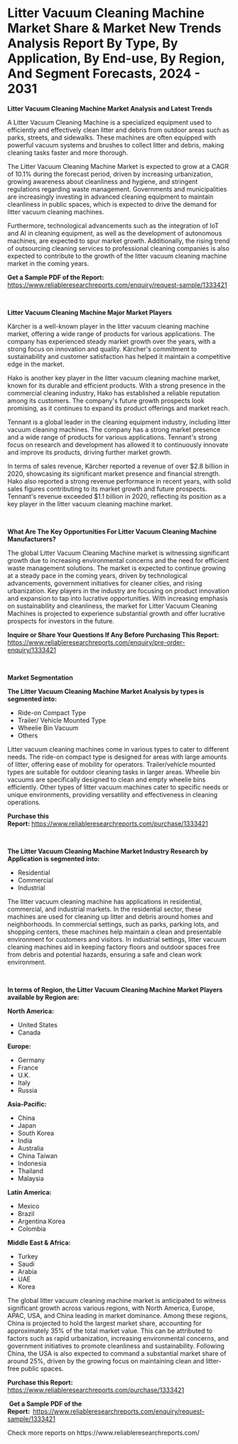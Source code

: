 <p><h1>Litter Vacuum Cleaning Machine Market Share & Market New Trends Analysis Report By Type, By Application, By End-use, By Region, And Segment Forecasts, 2024 - 2031</h1></p><p><strong>Litter Vacuum Cleaning Machine Market Analysis and Latest Trends</strong></p>
<p><p>A Litter Vacuum Cleaning Machine is a specialized equipment used to efficiently and effectively clean litter and debris from outdoor areas such as parks, streets, and sidewalks. These machines are often equipped with powerful vacuum systems and brushes to collect litter and debris, making cleaning tasks faster and more thorough.</p><p>The Litter Vacuum Cleaning Machine Market is expected to grow at a CAGR of 10.1% during the forecast period, driven by increasing urbanization, growing awareness about cleanliness and hygiene, and stringent regulations regarding waste management. Governments and municipalities are increasingly investing in advanced cleaning equipment to maintain cleanliness in public spaces, which is expected to drive the demand for litter vacuum cleaning machines.</p><p>Furthermore, technological advancements such as the integration of IoT and AI in cleaning equipment, as well as the development of autonomous machines, are expected to spur market growth. Additionally, the rising trend of outsourcing cleaning services to professional cleaning companies is also expected to contribute to the growth of the litter vacuum cleaning machine market in the coming years.</p></p>
<p><strong>Get a Sample PDF of the Report:&nbsp;</strong> <a href="https://www.reliableresearchreports.com/enquiry/request-sample/1333421">https://www.reliableresearchreports.com/enquiry/request-sample/1333421</a></p>
<p>&nbsp;</p>
<p><strong>Litter Vacuum Cleaning Machine Major Market Players</strong></p>
<p><p>Kärcher is a well-known player in the litter vacuum cleaning machine market, offering a wide range of products for various applications. The company has experienced steady market growth over the years, with a strong focus on innovation and quality. Kärcher's commitment to sustainability and customer satisfaction has helped it maintain a competitive edge in the market.</p><p>Hako is another key player in the litter vacuum cleaning machine market, known for its durable and efficient products. With a strong presence in the commercial cleaning industry, Hako has established a reliable reputation among its customers. The company's future growth prospects look promising, as it continues to expand its product offerings and market reach.</p><p>Tennant is a global leader in the cleaning equipment industry, including litter vacuum cleaning machines. The company has a strong market presence and a wide range of products for various applications. Tennant's strong focus on research and development has allowed it to continuously innovate and improve its products, driving further market growth.</p><p>In terms of sales revenue, Kärcher reported a revenue of over $2.8 billion in 2020, showcasing its significant market presence and financial strength. Hako also reported a strong revenue performance in recent years, with solid sales figures contributing to its market growth and future prospects. Tennant's revenue exceeded $1.1 billion in 2020, reflecting its position as a key player in the litter vacuum cleaning machine market.</p></p>
<p>&nbsp;</p>
<p><strong>What Are The Key Opportunities For Litter Vacuum Cleaning Machine Manufacturers?</strong></p>
<p><p>The global Litter Vacuum Cleaning Machine market is witnessing significant growth due to increasing environmental concerns and the need for efficient waste management solutions. The market is expected to continue growing at a steady pace in the coming years, driven by technological advancements, government initiatives for cleaner cities, and rising urbanization. Key players in the industry are focusing on product innovation and expansion to tap into lucrative opportunities. With increasing emphasis on sustainability and cleanliness, the market for Litter Vacuum Cleaning Machines is projected to experience substantial growth and offer lucrative prospects for investors in the future.</p></p>
<p><strong>Inquire or Share Your Questions If Any Before Purchasing This Report:</strong> <a href="https://www.reliableresearchreports.com/enquiry/pre-order-enquiry/1333421">https://www.reliableresearchreports.com/enquiry/pre-order-enquiry/1333421</a></p>
<p>&nbsp;</p>
<p><strong>Market Segmentation</strong></p>
<p><strong>The Litter Vacuum Cleaning Machine Market Analysis by types is segmented into:</strong></p>
<p><ul><li>Ride-on Compact Type</li><li>Trailer/ Vehicle Mounted Type</li><li>Wheelie Bin Vacuum</li><li>Others</li></ul></p>
<p><p>Litter vacuum cleaning machines come in various types to cater to different needs. The ride-on compact type is designed for areas with large amounts of litter, offering ease of mobility for operators. Trailer/vehicle mounted types are suitable for outdoor cleaning tasks in larger areas. Wheelie bin vacuums are specifically designed to clean and empty wheelie bins efficiently. Other types of litter vacuum machines cater to specific needs or unique environments, providing versatility and effectiveness in cleaning operations.</p></p>
<p><strong>Purchase this Report:&nbsp;</strong><a href="https://www.reliableresearchreports.com/purchase/1333421">https://www.reliableresearchreports.com/purchase/1333421</a></p>
<p>&nbsp;</p>
<p><strong>The Litter Vacuum Cleaning Machine Market Industry Research by Application is segmented into:</strong></p>
<p><ul><li>Residential</li><li>Commercial</li><li>Industrial</li></ul></p>
<p><p>The litter vacuum cleaning machine has applications in residential, commercial, and industrial markets. In the residential sector, these machines are used for cleaning up litter and debris around homes and neighborhoods. In commercial settings, such as parks, parking lots, and shopping centers, these machines help maintain a clean and presentable environment for customers and visitors. In industrial settings, litter vacuum cleaning machines aid in keeping factory floors and outdoor spaces free from debris and potential hazards, ensuring a safe and clean work environment.</p></p>
<p>&nbsp;</p>
<p><strong>In terms of Region, the Litter Vacuum Cleaning Machine Market Players available by Region are:</strong></p>
<p>
    <p> <strong> North America: </strong>
        <ul>
            <li>United States</li>
            <li>Canada</li>
        </ul>
        </p> 
    <p> <strong> Europe: </strong>
        <ul>
            <li>Germany</li>
            <li>France</li>
            <li>U.K.</li>
            <li>Italy</li>
            <li>Russia</li>
        </ul>
        </p> 
    <p> <strong> Asia-Pacific: </strong>
        <ul>
            <li>China</li>
            <li>Japan</li>
            <li>South Korea</li>
            <li>India</li>
            <li>Australia</li>
            <li>China Taiwan</li>
            <li>Indonesia</li>
            <li>Thailand</li>
            <li>Malaysia</li>
        </ul>
        </p> 
    <p> <strong> Latin America: </strong>
        <ul>
            <li>Mexico</li>
            <li>Brazil</li>
            <li>Argentina Korea</li>
            <li>Colombia</li>
        </ul>
        </p> 
    <p> <strong> Middle East & Africa: </strong>
        <ul>
            <li>Turkey</li>
            <li>Saudi</li>
            <li>Arabia</li>
            <li>UAE</li>
            <li>Korea</li>
        </ul>
    </p>
    </p>
<p><p>The global litter vacuum cleaning machine market is anticipated to witness significant growth across various regions, with North America, Europe, APAC, USA, and China leading in market dominance. Among these regions, China is projected to hold the largest market share, accounting for approximately 35% of the total market value. This can be attributed to factors such as rapid urbanization, increasing environmental concerns, and government initiatives to promote cleanliness and sustainability. Following China, the USA is also expected to command a substantial market share of around 25%, driven by the growing focus on maintaining clean and litter-free public spaces.</p></p>
<p><strong>Purchase this Report: </strong><a href="https://www.reliableresearchreports.com/purchase/1333421">https://www.reliableresearchreports.com/purchase/1333421</a></p>
<p>&nbsp;<strong>Get a Sample PDF of the Report:&nbsp;&nbsp;</strong><a href="https://www.reliableresearchreports.com/enquiry/request-sample/1333421">https://www.reliableresearchreports.com/enquiry/request-sample/1333421</a></p>
<p><strong></strong></p>
<p>Check more reports on https://www.reliableresearchreports.com/</p>
